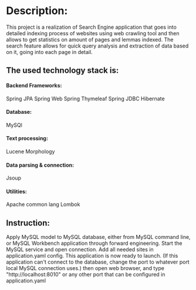    # Description:
   This project is a realization of Search Engine application
   that goes into detailed indexing process of websites using
   web crawling tool and then allows to get statistics on amount 
   of pages and lemmas indexed. The search feature allows for 
   quick query analysis and extraction of data based on it, 
   going into each page in detail.
   
   ## The used technology stack is:
   #### Backend Frameworks:
   Spring JPA
   Spring Web
   Spring Thymeleaf
   Spring JDBC
   Hibernate

   #### Database:
   MySQl

   #### Text processing:
   Lucene Morphology

   #### Data parsing & connection: 
   Jsoup
   

   #### Utilities:
   Apache common lang
   Lombok

   ## Instruction:
   Apply MySQL model to MySQL database, either from MySQL 
   command line, or MySQL Workbench application through 
   forward engineering.
   Start the MySQL service and open connection.
   Add all needed sites in application.yaml config.
   This application is now ready to launch.
   (If this application can't connect to the database, 
   change the port to whatever port local MySQL connection
   uses.) 
   then open web browser, and type "http://localhost:8010"
   or any other port that can be configured in application.yaml

   